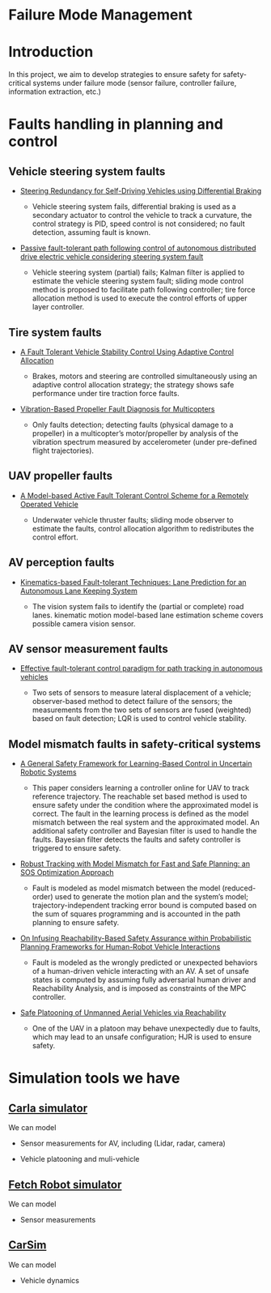 # Failure Mode Management


# Introduction

In this project, we aim to develop strategies to ensure safety for safety-critical systems under failure mode (sensor failure, controller failure, information extraction, etc.)

<!-- ## Papers to read

### Recoverable set 


### Positive invariant set


### Reachability set 
1. Introduction slide https://people.eecs.berkeley.edu/~somil/Papers/Introduction_to_Reachability_to_Share.pdf

2. Safe learning robot  
https://people.eecs.berkeley.edu/~jfisac/papers/General_Safe_Learning.pdf -->


# Faults handling in planning and control
 

## Vehicle steering system faults


+ [Steering Redundancy for Self-Driving Vehicles using Differential Braking](https://www.tandfonline.com/doi/abs/10.1080/00423114.2017.1356929)

    - Vehicle steering system fails, differential braking is used as a secondary actuator to control the vehicle to track a curvature, the control strategy is PID, speed control is not considered; no fault detection, assuming fault is known.


+ [Passive fault-tolerant path following control of autonomous distributed drive electric vehicle considering steering system fault](https://www.sciencedirect.com/science/article/pii/S0888327019300196)

    - Vehicle steering system (partial) fails; Kalman filter is applied to estimate the vehicle steering system fault; sliding mode control method is proposed to facilitate path following controller; tire force allocation method is used to execute the control efforts of upper layer controller.

## Tire system faults

+ [A Fault Tolerant Vehicle Stability Control Using Adaptive Control Allocation](https://asmedigitalcollection.asme.org/DSCC/proceedings-abstract/DSCC2018/51890/V001T09A002/455564)

    - Brakes, motors and steering are controlled simultaneously using an adaptive control allocation strategy; the strategy shows safe performance under tire traction force faults.

+ [Vibration-Based Propeller Fault Diagnosis for Multicopters](https://ieeexplore.ieee.org/document/8453400)

    - Only faults detection; detecting faults (physical damage to a propeller) in a multicopter’s motor/propeller by analysis of the vibration spectrum measured by accelerometer (under pre-defined flight trajectories).


## UAV propeller faults

+ [A Model-based Active Fault Tolerant Control Scheme for a Remotely Operated Vehicle](https://www.sciencedirect.com/science/article/pii/S240589631832384X)

    - Underwater vehicle thruster faults; sliding mode observer to estimate the faults, control allocation algorithm to redistributes the control effort.



## AV perception faults

+ [Kinematics-based Fault-tolerant Techniques: Lane Prediction for an Autonomous Lane Keeping System](https://link.springer.com/article/10.1007/s12555-017-0449-8)

    - The vision system fails to identify the (partial or complete) road lanes. kinematic motion model-based lane estimation scheme covers possible camera vision sensor.

## AV sensor measurement faults
+ [Effective fault-tolerant control paradigm for path tracking in autonomous vehicles](https://www.tandfonline.com/doi/full/10.1080/21642583.2014.1002138)

    - Two sets of sensors to measure lateral displacement of a vehicle; observer-based method to detect failure of the sensors; the measurements from the two sets of sensors are fused (weighted) based on fault detection; LQR is used to control vehicle stability.


## Model mismatch faults in safety-critical systems  

+ [A General Safety Framework for Learning-Based Control in Uncertain Robotic Systems](https://people.eecs.berkeley.edu/~jfisac/papers/General_Safe_Learning.pdf)

    - This paper considers learning a controller online for UAV to track reference trajectory. The reachable set based method is used to ensure safety under the condition where the approximated model is correct. The fault in the learning process is defined as the model mismatch between the real system and the approximated model. An additional safety controller and Bayesian filter is used to handle the faults. Bayesian filter detects the faults and safety controller is triggered to ensure safety.


+ [Robust Tracking with Model Mismatch for Fast and Safe Planning: an SOS Optimization Approach](https://arxiv.org/abs/1808.00649)
    
    - Fault is modeled as model mismatch between the model (reduced-order) used to generate the motion plan and the system’s model; trajectory-independent tracking error bound is computed based on the sum of squares programming and is accounted in the path planning to ensure safety.

+ [On Infusing Reachability-Based Safety Assurance within Probabilistic Planning Frameworks for Human-Robot Vehicle Interactions](http://asl.stanford.edu/wp-content/papercite-data/pdf/Leung.Schmerling.Chen.ea.ISER18.pdf)

    - Fault is modeled as the wrongly predicted or unexpected behaviors of a human-driven vehicle interacting with an AV. A set of unsafe states is computed by assuming fully adversarial human driver and Reachability Analysis, and is imposed as constraints of the MPC controller.

+ [Safe Platooning of Unmanned Aerial Vehicles via Reachability](https://arxiv.org/abs/1503.07253)
    - One of the UAV in a platoon may behave unexpectedly due to faults, which may lead to an unsafe configuration; HJR is used to ensure safety.



# Simulation tools we have


## [Carla simulator](https://github.com/carla-simulator/carla)

We can model

* Sensor measurements for AV, including (Lidar, radar, camera)

* Vehicle platooning and muli-vehicle


## [Fetch Robot simulator](https://docs.fetchrobotics.com/manipulation.html)

We can model

* Sensor measurements


## [CarSim](https://www.carsim.com/products/carsim/index.php)

We can model

* Vehicle dynamics 

